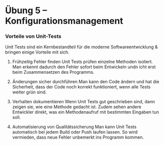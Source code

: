 ﻿# Übung 5 – Konfigurationsmanagement

### Vorteile von Unit-Tests
Unit Tests sind ein Kernbestandteil für die moderne Softwareentwicklung & bringen einige Vorteile mit sich.

1. Frühzeitig Fehler finden
Unit Tests prüfen einzelne Methoden isoliert. Man erkennt dadurch den Fehler sofort beim Entwickeln undn icht erst beim Zusammensetzen des Programms.

2. Änderungen sicher durchführen
Man kann den Code ändern und hat die Sicherheit, dass der Code noch korrekt funktioniert, wenn alle Tests weiter grün sind.

3. Verhalten dokumentieren
Wenn Unit Tests gut geschrieben sind, dann zeigen sie, wie eine Methode gedacht ist. Zudem sehen andere Entwickler direkt, was ein Methodenaufruf mit bestimmten Eingaben tun soll.

4. Automatisierung von Qualitätssicherung
Man kann Unit Tests automatisch bei jedem Build oder Push laufen lassen. So wird vermieden, dass neue Fehler unbemerkt ins Programm kommen.
